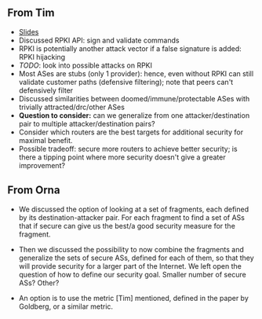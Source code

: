## From Tim

- [Slides](https://docs.google.com/presentation/d/1fXK5ph4Z0vS9nEj1GUEh_jxevoYF2NeQS9_DP2uy4rA/edit?usp=sharing)
- Discussed RPKI API: sign and validate commands
- RPKI is potentially another attack vector if a false signature is added: RPKI hijacking
- *TODO*: look into possible attacks on RPKI
- Most ASes are stubs (only 1 provider): hence, even without RPKI can still validate customer paths (defensive filtering);
note that peers can't defensively filter
- Discussed similarities between doomed/immune/protectable ASes with trivially attracted/drc/other ASes
- **Question to consider:** can we generalize from one attacker/destination pair to multiple attacker/destination pairs?
- Consider which routers are the best targets for additional security for maximal benefit.
- Possible tradeoff: secure more routers to achieve better security; is there a tipping point where more security doesn't give a greater improvement?

## From Orna

- We discussed the option of looking at a set of fragments, each defined by its destination-attacker pair.
For each fragment to find a set of ASs that if secure can give us the best/a good security measure for the fragment.

- Then we discussed the possibility to now combine the fragments and generalize the sets of secure ASs, defined for each of them, so that they will provide security for a larger part of the Internet.
We left open the question of how to define our security goal. Smaller number of secure ASs? Other?

- An option is to use the metric \[Tim\] mentioned, defined in the paper by Goldberg, or a similar metric.
